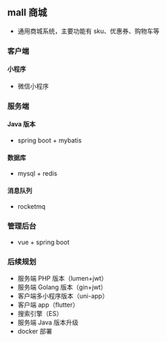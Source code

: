 ## mall 商城

- 通用商城系统，主要功能有 sku、优惠券、购物车等

### 客户端

#### 小程序

- 微信小程序

### 服务端

#### Java 版本

- spring boot + mybatis

#### 数据库

- mysql + redis

#### 消息队列

- rocketmq

### 管理后台

- vue + spring boot

### 后续规划

- 服务端 PHP 版本（lumen+jwt）
- 服务端 Golang 版本（gin+jwt）
- 客户端多小程序版本（uni-app）
- 客户端 app（flutter）
- 搜索引擎（ES）
- 服务端 Java 版本升级
- docker 部署
